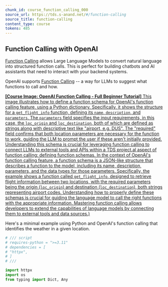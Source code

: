 ```yaml
---
chunk_id: course_function_calling_000
source_url: https://tds.s-anand.net/#/function-calling
source_title: function-calling
content_type: course
tokens: 485
---
```


## Function Calling with OpenAI

[Function Calling](https://platform.openai.com/docs/guides/function-calling) allows Large Language Models to convert natural language into structured function calls. This is perfect for building chatbots and AI assistants that need to interact with your backend systems.

OpenAI supports [Function Calling](https://platform.openai.com/docs/guides/function-calling) -- a way for LLMs to suggest what functions to call and how.

[**[Course Image: OpenAI Function Calling - Full Beginner Tutorial]** This image illustrates how to define a function schema for OpenAI's function calling feature, using a Python dictionary. Specifically, it shows the structure for a `get_flight_info` function, defining its `name`, `description`, and `parameters`. The `parameters` field specifies the input requirements, in this case, the `loc_origin` and `loc_destination`, both of which are defined as strings along with descriptive text like "airport, e.g. DUS". The "required" field confirms that both location parameters are necessary for the function to work, guiding the LLM to prompt the user if these aren't initially provided. Understanding this schema is crucial for leveraging function calling to connect LLMs to external tools and APIs within a TDS project.al aspect of function calling: defining function schemas. In the context of OpenAI's function calling feature, a function schema is a JSON-like structure that describes a function to the model, including its name, description, parameters, and the data types for those parameters. Specifically, the example shows a function called `get_flight_info`, designed to retrieve flight information between two locations, with the required parameters being the origin (`loc_origin`) and destination (`loc_destination`), both strings representing airport codes. Understanding how to properly define these schemas is crucial for guiding the language model to call the right functions with the appropriate information. Mastering function calling allows developers to extend the capabilities of language models by connecting them to external tools and data sources.)](https://youtu.be/aqdWSYWC_LI)

Here's a minimal example using Python and OpenAI's function calling that identifies the weather in a given location.

```python
# /// script
# requires-python = ">=3.11"
# dependencies = [
# "httpx",
# ]
# ///

import httpx
import os
from typing import Dict, Any
